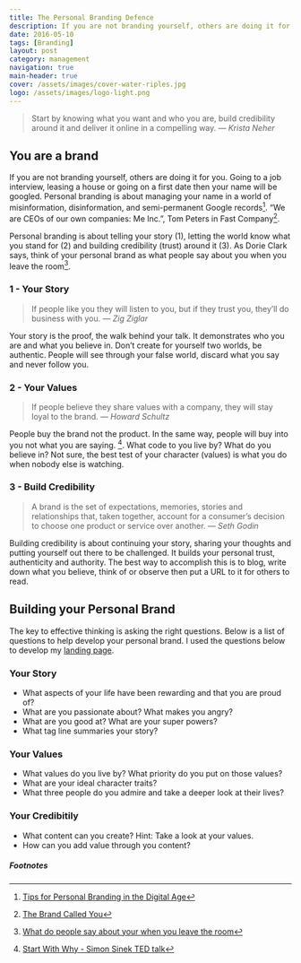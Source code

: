 ```yaml
---
title: The Personal Branding Defence
description: If you are not branding yourself, others are doing it for you.
date: 2016-05-10
tags: [Branding]
layout: post
category: management
navigation: true
main-header: true
cover: /assets/images/cover-water-riples.jpg
logo: /assets/images/logo-light.png
---
```


> Start by knowing what you want and who you are, build credibility around it and deliver it online in a compelling way.
> <cite> — Krista Neher</cite>

## You are a brand

If you are not branding yourself, others are doing it for you. Going to a job interview, leasing a house or going on a first date then your name will be googled. Personal branding is about managing your name in a world of misinformation, disinformation, and semi-permanent Google records[^tim-ferriss]. “We are CEOs of our own companies: Me Inc.”, Tom Peters in Fast Company[^fast-company].

Personal branding is about telling your story (1), letting the world know what you stand for (2) and building credibility (trust) around it (3). As Dorie Clark says, think of your personal brand as what people say about you when you leave the room[^dorie-clark].

### 1 - Your Story

> If people like you they will listen to you, but if they trust you, they’ll do business with you.
> <cite> — Zig Ziglar</cite>

Your story is the proof, the walk behind your talk. It demonstrates who you are and what you believe in. Don’t create for yourself two worlds, be authentic. People will see through your false world, discard what you say and never follow you.

### 2 - Your Values

> If people believe they share values with a company, they will stay loyal to the brand.
> <cite> — Howard Schultz</cite>

People buy the brand not the product. In the same way, people will buy into you not what you are saying. [^start-with-why]. What code to you live by? What do you believe in? Not sure, the best test of your character (values) is what you do when nobody else is watching.

### 3 - Build Credibility

> A brand is the set of expectations, memories, stories and relationships that, taken together, account for a consumer’s decision to choose one product or service over another.
> <cite> — Seth Godin</cite>

Building credibility is about continuing your story, sharing your thoughts and putting yourself out there to be challenged. It builds your personal trust, authenticity and authority. The best way to accomplish this is to blog, write down what you believe, think of or observe then put a URL to it for others to read.

## Building your Personal Brand

The key to effective thinking is asking the right questions. Below is a list of questions to help develop your personal brand. I used the questions below to develop my [landing page](https://ianteda.com).

### Your Story

* What aspects of your life have been rewarding and that you are proud of?
* What are you passionate about? What makes you angry?
* What are you good at? What are your super powers?
* What tag line summaries your story?

### Your Values

* What values do you live by? What priority do you put on those values?
* What are your ideal character traits?
* What three people do you admire and take a deeper look at their lives?

### Your Credibitily

* What content can you create? Hint: Take a look at your values.
* How can you add value through you content?

##### Footnotes
[^tim-ferriss]: [Tips for Personal Branding in the Digital Age](http://fourhourworkweek.com/2008/01/28/tips-for-personal-branding-in-the-digital-age-google-insurance-cache-flow-and-more/)
[^fast-company]: [The Brand Called You](http://www.fastcompany.com/28905/brand-called-you)
[^dorie-clark]: [What do people say about your when you leave the room](http://www.businessinnovationfactory.com/summit/story/what-do-people-say-about-you-when-you-leave-room)
[^start-with-why]: [Start With Why - Simon Sinek TED talk](https://www.youtube.com/watch?v=u4ZoJKF_VuA)
